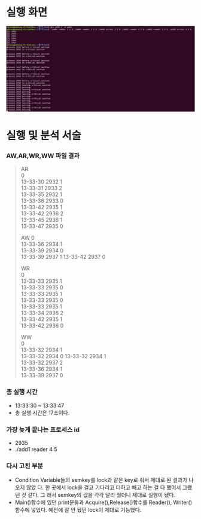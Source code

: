 
# 실행 화면 
 
 ![enter image description here](https://raw.githubusercontent.com/daeng325/KMU/master/Opersting_System/Reader&Writer_Problem/os_hw2.png)
 
# 실행 및 분석 서술 
 
 
### AW,AR,WR,WW 파일 결과 

> AR  
> 0  
> 13-33-30 2932 1  
> 13-33-31 2933 2  
> 13-33-35 2932 1  
> 13-33-36 2933 0  
> 13-33-42 2935 1  
> 13-33-42 2936 2  
> 13-33-45 2936 1  
> 13-33-47 2935 0    
> 
>  AW 
>   0  
>   13-33-36 2934 1  
>   13-33-39 2934 0  
>   13-33-39 2937 1 
> 13-33-42 2937 0     
> 
> WR  
> 0  
> 13-33-33 2935 1  
> 13-33-33 2935 0  
> 13-33-33 2935 1  
> 13-33-33 2935 0  
> 13-33-33 2935 1  
> 13-33-34 2936 2  
> 13-33-42 2935 1  
> 13-33-42 2936 0     
> 
> WW  
> 0  
> 13-33-32 2934 1  
> 13-33-32 2934 0 
> 13-33-32 2934 1  
> 13-33-32 2937 2  
> 13-33-36 2934 1  
> 13-33-39 2937 0

 
### 총 실행 시간 
-  13:33:30 ~ 13:33:47 
- 총 실행 시간은 17초이다. 
 
### 가장 늦게 끝나는 프로세스 id 
-  2935 
- ./add1 reader 4 5 
 
 
### 다시 고친 부분 
-  Condition Variable들의 semkey를 lock과 같은 key로 줘서 제대로 된 결과가 나오지 않았 다. 한 곳에서 lock을 걸고 기다리고 더하고 빼고 하는 걸 다 했어서 그랬던 것 같다. 그 래서 semkey의 값을 각각 달리 줬더니 제대로 실행이 됐다. 
- Main()함수에 있던 print문들과 Acquire(),Release()함수를 Reader(), Writer()함수에 넣었다. 예전에 잘 안 됐던 lock이 제대로 기능했다. 

